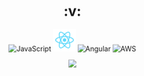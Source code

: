 <div align="center">
<h1>:v:</h1>
<p align="center">
    <img alt="JavaScript" width="43px" src="https://cdn.iconscout.com/icon/free/png-512/javascript-2752148-2284965.png">
    <img alt="React" width="46px" src="https://raw.githubusercontent.com/github/explore/80688e429a7d4ef2fca1e82350fe8e3517d3494d/topics/react/react.png">
    <img alt="Angular" width="50px" src="https://angular.io/assets/images/logos/angular/angular.svg">
    <img alt="AWS" width="42px" src="https://www.consoleconnect.com/wp-content/uploads/2019/07/amazon-web-services-cloud.svg">
</p>
<img width="45%"
    src="https://github-readme-stats.vercel.app/api/top-langs/?username=hulchenko&layout=compact&&theme=react"
  />
</div>
